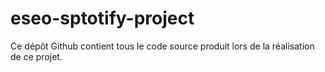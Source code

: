 # eseo-sptotify-project
Ce dépôt Github contient tous le code source produit lors de la réalisation de ce projet. 
